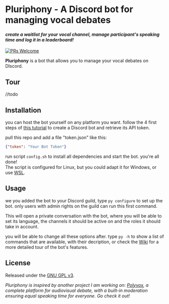 # Pluriphony - A Discord bot for managing vocal debates
#### *create a waitlist for your vocal channel, manage  participant's speaking time and log it in a leaderboard!*
[![PRs Welcome](https://img.shields.io/badge/PRs-welcome-brightgreen.svg?style=flat-square)](http://makeapullrequest.com)

**Pluriphony** is a bot that allows you to manage your vocal debates on DIscord.

## Tour
//todo

## Installation

you can host the bot yourself on any platform you want.
follow the 4 first steps of 
<a href="https://www.digitaltrends.com/gaming/how-to-make-a-discord-bot/">this tutorial</a>
to create a Discord bot and retrieve its API token.

pull this repo and add a file "token.json" like this:

```json
{"token": "Your Bot Token"}
```

run script ```config.sh``` to install all dependencies and start the bot.
you're all done!
<br>The script is configured for Linux, but you could adapt it for Windows, or use 
<a href="https://docs.microsoft.com/en-us/windows/wsl/install-win10">WSL</a>.

## Usage

we you added the bot to your Discord guild, type ```py configure``` to set up the bot.
only users with admin rights on the guild can run this first command.

This will open a private conversation with the bot, where you will be able to set its language, 
the channels it should be active on and the roles it should take in account.

you will be able to change all these options after.
type ```py -h``` to show a list of commands that are available, with their decription,
or check the <a href="wiki">Wiki</a> for a more detailed tour of the bot's features.


## License

Released under the [GNU GPL v3](LICENSE).

*Pluriphony is inspired by another project I am working on: <a href="https://polyvox.fr/">Polyvox</a>,
a complete platform for audiovisual debate, with a built-in moderation ensuring equal speaking time for everyone.
Go check it out!*
